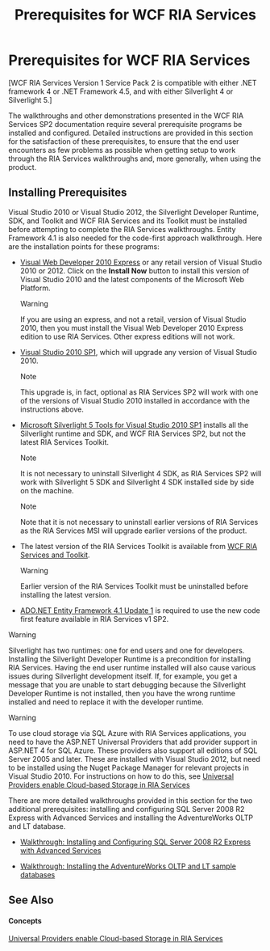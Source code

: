 ﻿---
title: Prerequisites for WCF RIA Services
TOCTitle: Prerequisites for WCF RIA Services
ms:assetid: 020b56fc-f5da-40d7-9324-f8e0b2639f6e
ms:mtpsurl: https://msdn.microsoft.com/en-us/library/Gg512106(v=VS.91)
ms:contentKeyID: 33703436
ms.date: 08/19/2013
mtps_version: v=VS.91
---

# Prerequisites for WCF RIA Services

\[WCF RIA Services Version 1 Service Pack 2 is compatible with either .NET framework 4 or .NET Framework 4.5, and with either Silverlight 4 or Silverlight 5.\]

The walkthroughs and other demonstrations presented in the WCF RIA Services SP2 documentation require several prerequisite programs be installed and configured. Detailed instructions are provided in this section for the satisfaction of these prerequisites, to ensure that the end user encounters as few problems as possible when getting setup to work through the RIA Services walkthroughs and, more generally, when using the product.

## Installing Prerequisites

Visual Studio 2010 or Visual Studio 2012, the Silverlight Developer Runtime, SDK, and Toolkit and WCF RIA Services and its Toolkit must be installed before attempting to complete the RIA Services walkthroughs. Entity Framework 4.1 is also needed for the code-first approach walkthrough. Here are the installation points for these programs:

  - [Visual Web Developer 2010 Express](http://go.microsoft.com/fwlink/?linkid=230955) or any retail version of Visual Studio 2010 or 2012. Click on the **Install Now** button to install this version of Visual Studio 2010 and the latest components of the Microsoft Web Platform.
    

    > [!WARNING]
    > If you are using an express, and not a retail, version of Visual Studio 2010, then you must install the Visual Web Developer 2010 Express edition to use RIA Services. Other express editions will not work.


  - [Visual Studio 2010 SP1](http://go.microsoft.com/fwlink/?linkid=230766), which will upgrade any version of Visual Studio 2010.
    

    > [!NOTE]
    > This upgrade is, in fact, optional as RIA Services SP2 will work with one of the versions of Visual Studio 2010 installed in accordance with the instructions above.


  - [Microsoft Silverlight 5 Tools for Visual Studio 2010 SP1](http://www.microsoft.com/en-us/download/details.aspx?id=28358) installs all the Silverlight runtime and SDK, and WCF RIA Services SP2, but not the latest RIA Services Toolkit.
    

    > [!NOTE]
    > It is not necessary to uninstall Silverlight 4 SDK, as RIA Services SP2 will work with Silverlight 5 SDK and Silverlight 4 SDK installed side by side on the machine.

    

    > [!NOTE]
    > Note that it is not necessary to uninstall earlier versions of RIA Services as the RIA Services MSI will upgrade earlier versions of the product.


  - The latest version of the RIA Services Toolkit is available from [WCF RIA Services and Toolkit](http://go.microsoft.com/fwlink/?linkid=230771).
    

    > [!WARNING]
    > Earlier version of the RIA Services Toolkit must be uninstalled before installing the latest version.


  - [ADO.NET Entity Framework 4.1 Update 1](http://go.microsoft.com/fwlink/?linkid=230772) is required to use the new code first feature available in RIA Services v1 SP2.


> [!WARNING]
> Silverlight has two runtimes: one for end users and one for developers. Installing the Silverlight Developer Runtime is a precondition for installing RIA Services. Having the end user runtime installed will also cause various issues during Silverlight development itself. If, for example, you get a message that you are unable to start debugging because the Silverlight Developer Runtime is not installed, then you have the wrong runtime installed and need to replace it with the developer runtime.



> [!WARNING]
> To use cloud storage via SQL Azure with RIA Services applications, you need to have the ASP.NET Universal Providers that add provider support in ASP.NET 4 for SQL Azure. These providers also support all editions of SQL Server 2005 and later. These are installed with Visual Studio 2012, but need to be installed using the Nuget Package Manager for relevant projects in Visual Studio 2010. For instructions on how to do this, see <A href="dn433232(v=vs.91).md">Universal Providers enable Cloud-based Storage in RIA Services</A>


There are more detailed walkthroughs provided in this section for the two additional prerequisites: installing and configuring SQL Server 2008 R2 Express with Advanced Services and installing the AdventureWorks OLTP and LT database.

  - [Walkthrough: Installing and Configuring SQL Server 2008 R2 Express with Advanced Services](gg512108\(v=vs.91\).md)

  - [Walkthrough: Installing the AdventureWorks OLTP and LT sample databases](gg512107\(v=vs.91\).md)

## See Also

#### Concepts

[Universal Providers enable Cloud-based Storage in RIA Services](dn433232\(v=vs.91\).md)

